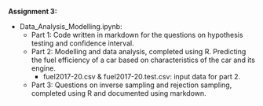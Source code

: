 **Assignment 3:**

- Data_Analysis_Modelling.ipynb:
  - Part 1: Code written in markdown for the questions on hypothesis testing and confidence interval.
  - Part 2: Modelling and data analysis, completed using R. Predicting the fuel efficiency of a car based on characteristics of the car and its engine.
      - fuel2017-20.csv & fuel2017-20.test.csv: input data for part 2. 
  - Part 3: Questions on inverse sampling and rejection sampling, completed using R and documented using markdown. 
